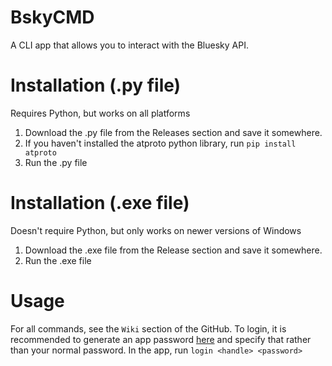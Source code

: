 # BskyCMD
 A CLI app that allows you to interact with the Bluesky API.
# Installation (.py file)
 Requires Python, but works on all platforms
 1. Download the .py file from the Releases section and save it somewhere.
 2. If you haven't installed the atproto python library, run ``pip install atproto``
 3. Run the .py file
# Installation (.exe file)
Doesn't require Python, but only works on newer versions of Windows
 1. Download the .exe file from the Release section and save it somewhere.
 2. Run the .exe file
# Usage
 For all commands, see the ``Wiki`` section of the GitHub.
 To login, it is recommended to generate an app password [here](https://bsky.app/settings/app-passwords) and specify that rather than your normal password.
 In the app, run ``login <handle> <password>``
 
